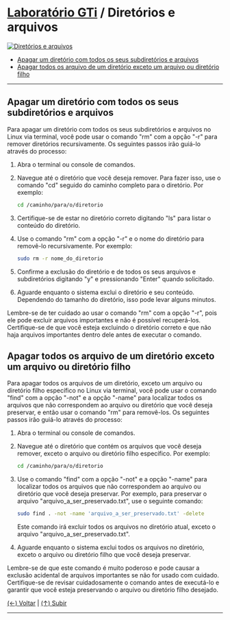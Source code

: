 # [Laboratório GTi](https://github.com/systemboys/GTi_Laboratory#laborat%C3%B3rio-gti "Laboratório GTi") / Diretórios e arquivos

[![Diretórios e arquivos](https://github.com/systemboys/GTi_Laboratory/raw/main/Debian%20Linux%20e%20derivados/Diret%C3%B3rios%20e%20arquivos/images/desktop_zero_feature_tiny.jpg "Diretórios e arquivos")](http://link.com "Diretórios e arquivos")

- [Apagar um diretório com todos os seus subdiretórios e arquivos](#apagar-um-diret%C3%B3rio-com-todos-os-seus-subdiret%C3%B3rios-e-arquivos "Apagar um diretório com todos os seus subdiretórios e arquivos")
- [Apagar todos os arquivo de um diretório exceto um arquivo ou diretório filho](#apagar-todos-os-arquivo-de-um-diret%C3%B3rio-exceto-um-arquivo-ou-diret%C3%B3rio-filho "Apagar todos os arquivo de um diretório exceto um arquivo ou diretório filho")

---

## Apagar um diretório com todos os seus subdiretórios e arquivos

Para apagar um diretório com todos os seus subdiretórios e arquivos no Linux via terminal, você pode usar o comando "rm" com a opção "-r" para remover diretórios recursivamente. Os seguintes passos irão guiá-lo através do processo:

1. Abra o terminal ou console de comandos.

2. Navegue até o diretório que você deseja remover. Para fazer isso, use o comando "cd" seguido do caminho completo para o diretório. Por exemplo:

    ```bash
    cd /caminho/para/o/diretorio
    ```

3. Certifique-se de estar no diretório correto digitando "ls" para listar o conteúdo do diretório.

4. Use o comando "rm" com a opção "-r" e o nome do diretório para removê-lo recursivamente. Por exemplo:

    ```bash
    sudo rm -r nome_do_diretorio
    ```

5. Confirme a exclusão do diretório e de todos os seus arquivos e subdiretórios digitando "y" e pressionando "Enter" quando solicitado.

6. Aguarde enquanto o sistema exclui o diretório e seu conteúdo. Dependendo do tamanho do diretório, isso pode levar alguns minutos.

Lembre-se de ter cuidado ao usar o comando "rm" com a opção "-r", pois ele pode excluir arquivos importantes e não é possível recuperá-los. Certifique-se de que você esteja excluindo o diretório correto e que não haja arquivos importantes dentro dele antes de executar o comando.

## Apagar todos os arquivo de um diretório exceto um arquivo ou diretório filho

Para apagar todos os arquivos de um diretório, exceto um arquivo ou diretório filho específico no Linux via terminal, você pode usar o comando "find" com a opção "-not" e a opção "-name" para localizar todos os arquivos que não correspondem ao arquivo ou diretório que você deseja preservar, e então usar o comando "rm" para removê-los. Os seguintes passos irão guiá-lo através do processo:

1. Abra o terminal ou console de comandos.

2. Navegue até o diretório que contém os arquivos que você deseja remover, exceto o arquivo ou diretório filho específico. Por exemplo:

    ```bash
    cd /caminho/para/o/diretorio
    ```

3. Use o comando "find" com a opção "-not" e a opção "-name" para localizar todos os arquivos que não correspondem ao arquivo ou diretório que você deseja preservar. Por exemplo, para preservar o arquivo "arquivo_a_ser_preservado.txt", use o seguinte comando:

    ```bash
    sudo find . -not -name 'arquivo_a_ser_preservado.txt' -delete
    ```

    Este comando irá excluir todos os arquivos no diretório atual, exceto o arquivo "arquivo_a_ser_preservado.txt".

4. Aguarde enquanto o sistema exclui todos os arquivos no diretório, exceto o arquivo ou diretório filho que você deseja preservar.

Lembre-se de que este comando é muito poderoso e pode causar a exclusão acidental de arquivos importantes se não for usado com cuidado. Certifique-se de revisar cuidadosamente o comando antes de executá-lo e garantir que você esteja preservando o arquivo ou diretório filho desejado.

[(&larr;) Voltar](https://github.com/systemboys/GTi_Laboratory#laborat%C3%B3rio-gti "Voltar ao SumÃ¡rio") | 
[(&uarr;) Subir](#laborat%C3%B3rio-gti--diret%C3%B3rios-e-arquivos "Subir para o topo")

---

